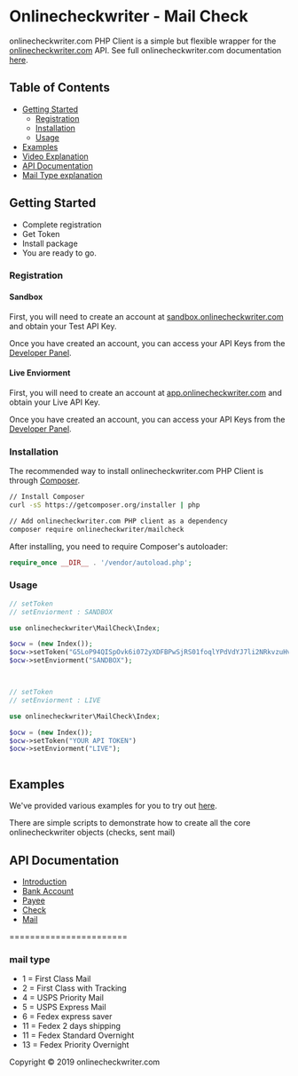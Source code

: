# Onlinecheckwriter - Mail Check



onlinecheckwriter.com PHP Client is a simple but flexible wrapper for the [onlinecheckwriter.com](https://www.onlinecheckwriter.com) API. See full onlinecheckwriter.com documentation [here](https://apidoc.onlinecheckwriter.com/?version=latest). 

## Table of Contents

- [Getting Started](#getting-started)
  - [Registration](#registration)
  - [Installation](#installation)
  - [Usage](#usage)
- [Examples](#examples)
- [Video Explanation](https://www.youtube.com/watch?v=KCXGY4Ukhxk&feature=youtu.be)
- [API Documentation](#api-documentation)
- [Mail Type explanation](#mail-type)


## Getting Started


- Complete registration
- Get Token
- Install package
- You are ready to go.




### Registration

#### Sandbox 

First, you will need to  create an account at [sandbox.onlinecheckwriter.com](https://sandbox.onlinecheckwriter.com) and obtain your Test  API Key.

Once you have created an account, you can access your API Keys from the [Developer Panel](https://sandbox.onlinecheckwriter.com/manage/developer/index).


#### Live Enviorment 

First, you will need to  create an account at [app.onlinecheckwriter.com](https://app.onlinecheckwriter.com) and obtain your Live  API Key.

Once you have created an account, you can access your API Keys from the [Developer Panel](https://app.onlinecheckwriter.com/manage/developer/index).




### Installation

The recommended way to install onlinecheckwriter.com PHP Client is through [Composer](https://getcomposer.org).

```bash
// Install Composer
curl -sS https://getcomposer.org/installer | php

// Add onlinecheckwriter.com PHP client as a dependency
composer require onlinecheckwriter/mailcheck
```

After installing, you need to require Composer's autoloader:

```php
require_once __DIR__ . '/vendor/autoload.php';
```

### Usage

```php
// setToken
// setEnviorment : SANDBOX   

use onlinecheckwriter\MailCheck\Index;

$ocw = (new Index());
$ocw->setToken("G5LoP94QISpOvk6i072yXDFBPwSjRS01foqlYPdVdYJ7li2NRkvzuHvYIzif")
$ocw->setEnviorment("SANDBOX");



// setToken
// setEnviorment : LIVE   

use onlinecheckwriter\MailCheck\Index;

$ocw = (new Index());
$ocw->setToken("YOUR API TOKEN")
$ocw->setEnviorment("LIVE");



```

## Examples

We've provided various examples for you to try out [here](https://github.com/onlinecheckwriter/mailcheck/tree/master/examples).

There are simple scripts to demonstrate how to create all the core onlinecheckwriter objects (checks, sent mail) 

## API Documentation
- [Introduction](https://apidoc.onlinecheckwriter.com/?version=latest)
- [Bank Account](https://apidoc.onlinecheckwriter.com/?version=latest#48499893-414c-4ce8-8dab-88f1d6c32ffd)
- [Payee](https://apidoc.onlinecheckwriter.com/?version=latest#6b0716e6-12df-4f9e-90a7-bb9a5e699940)
- [Check](https://apidoc.onlinecheckwriter.com/?version=latest#a69a82af-6c8f-492d-a976-87866392b534)
- [Mail](https://apidoc.onlinecheckwriter.com/?version=latest#02510e12-f13c-42fa-b6dc-7109e518a629)

=======================

### mail type
- 1 = First Class Mail
- 2 = First Class with Tracking
- 4 = USPS Priority Mail
- 5 = USPS Express Mail
- 6 = Fedex express saver
- 11 = Fedex 2 days shipping
- 11 = Fedex Standard Overnight
- 13 = Fedex Priority Overnight


Copyright &copy; 2019 onlinecheckwriter.com

